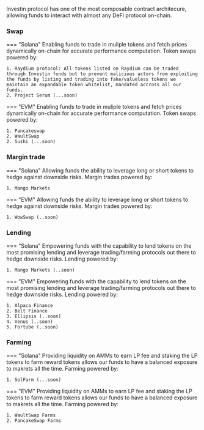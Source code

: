 
Investin protocol has one of the most composable contract architecure, allowing funds to interact with almost any DeFi protocol on-chain.


### Swap
=== "Solana"
    Enabling funds to trade in muliple tokens and fetch prices dynamically on-chain for accurate performance computation. Token swaps powered by:

    1. Raydium protocol: All tokens listed on Raydium can be traded through Investin funds but to prevent malicious actors from exploiting the funds by listing and trading into fake/valueless tokens we maintain an expandable token whitelist, mandated accross all our funds.
    2. Project Serum (...soon) 



=== "EVM"
    Enabling funds to trade in muliple tokens and fetch prices dynamically on-chain for accurate performance computation. Token swaps powered by:

    1. Pancakeswap
    2. WaultSwap
    2. Sushi (...soon)
    



### Margin trade 
=== "Solana"
    Allowing funds the ability to leverage long or short tokens to hedge against downside risks. Margin trades powered by:

    1. Mango Markets



=== "EVM"
    Allowing funds the ability to leverage long or short tokens to hedge against downside risks. Margin trades powered by:

    1. WowSwap (..soon)


### Lending
=== "Solana"
    Empowering funds with the capability to lend tokens on the most promising lending and leverage trading/farming protocols out there to hedge downside risks. Lending powered by:
    
    1. Mango Markets (..soon)



=== "EVM"
    Empowering funds with the capability to lend tokens on the most promising lending and leverage trading/farming protocols out there to hedge downside risks. Lending powered by:
    
    1. Alpaca Finance
    2. Belt Finance
    3. Ellipsis (..soon)
    4. Venus (..soon)
    5. Fortube (..soon)
    




### Farming
=== "Solana"
    Providing liquidity on AMMs to earn LP fee and staking the LP tokens to farm reward tokens allows our funds to have a balanced exposure to makrets all the time. Farming powered by: 
    
    1. SolFarm (...soon)



=== "EVM"
    Providing liquidity on AMMs to earn LP fee and staking the LP tokens to farm reward tokens allows our funds to have a balanced exposure to makrets all the time. Farming powered by: 
    
    1. WaultSwap Farms
    2. PancakeSwap Farms
    